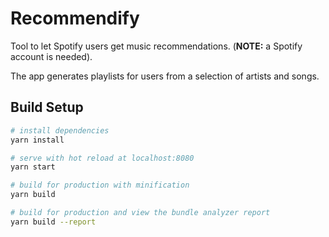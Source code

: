 # Recommendify

Tool to let Spotify users get music recommendations. (**NOTE:** a Spotify account is needed).

The app generates playlists for users from a selection of artists and songs.

## Build Setup

```bash
# install dependencies
yarn install

# serve with hot reload at localhost:8080
yarn start

# build for production with minification
yarn build

# build for production and view the bundle analyzer report
yarn build --report
```

